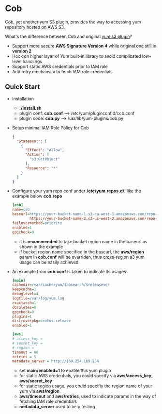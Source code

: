 # Cob

Cob, yet another yum S3 plugin, provides the way to accessing yum repository hosted on AWS S3. 

What's the difference between Cob and original [yum s3 plugin](https://github.com/henrysher/yum-s3-iam)?

* Support more secure **AWS Signature Version 4** while original one still in __version 2__
* Hook on higher layer of Yum built-in library to avoid complicated low-level handlings
* Support static AWS credentials prior to IAM role
* Add retry mechansim to fetch IAM role credentials

## Quick Start

* Installation

  * **./install.sh**
   * plugin conf: **cob.conf** --> /etc/yum/pluginconf.d/cob.conf
   * plugin code: **cob.py**   --> /usr/lib/yum-plugins/cob.py

* Setup minimal IAM Role Policy for Cob

  ```json
  {
    "Statement": [
      {
        "Effect": "Allow",
        "Action": [
          "s3:GetObject"
        ],
        "Resource": "*"
      }
    ]
  }
  ```
* Configure your yum repo conf under **/etc/yum.repos.d/**, like the example below **cob.repo**

  ```ini
  [cob]
  name=cob
  baseurl=https://your-bucket-name-1.s3-eu-west-1.amazonaws.com/repo-name/arch/
          https://your-bucket-name-2.s3-us-west-2.amazonaws.com/repo-name/arch/
  failovermethod=priority
  enabled=1
  gpgcheck=0
  ```
  * it is **recommended** to take bucket region name in the baseurl as shown in the example
  * if bucket region name specified in the baseurl, the **aws/region** param in **cob.conf** will be overriden,
    thus cross-region s3 yum usage can be easily achieved


* An example from **cob.conf** is taken to indicate its usages:

  ```ini
  [main]
  cachedir=/var/cache/yum/$basearch/$releasever
  keepcache=1
  debuglevel=4
  logfile=/var/log/yum.log
  exactarch=1
  obsoletes=0
  gpgcheck=0
  plugins=1
  distroverpkg=centos-release
  enabled=1

  [aws]
  # access_key = 
  # secret_key =
  # region =
  timeout = 60
  retries = 5
  metadata_server = http://169.254.169.254
  ```
  * set **main/enabled=1** to enable this yum plugin
  * for static AWS credentials, you could specify via **aws/access_key**, **aws/secret_key**
  * for static region usage, you could specifiy the region name of your yum via **aws/region**
  * **aws/timeout** and **aws/retries**, used to indicate params in the way of fetching IAM role credentials
  * **metadata_server** used to help testing
